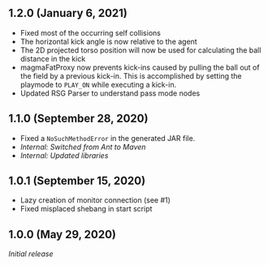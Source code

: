 1.2.0 (January 6, 2021)
------------------------------
* Fixed most of the occurring self collisions
* The horizontal kick angle is now relative to the agent
* The 2D projected torso position will now be used for calculating the ball distance in the kick
* magmaFatProxy now prevents kick-ins caused by pulling the ball out of the field by a previous kick-in. This is accomplished by setting the playmode to `PLAY_ON` while executing a kick-in.
* Updated RSG Parser to understand pass mode nodes

1.1.0 (September 28, 2020)
------------------------------
* Fixed a `NoSuchMethodError` in the generated JAR file.
* *Internal: Switched from Ant to Maven*
* *Internal: Updated libraries*

1.0.1 (September 15, 2020)
------------------------------
* Lazy creation of monitor connection (see #1)
* Fixed misplaced shebang in start script

1.0.0 (May 29, 2020)
------------------------------
*Initial release*

